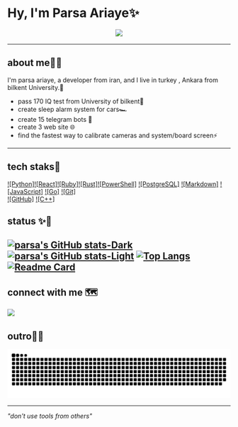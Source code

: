 <link
  rel="stylesheet"
  href="https://cdn.jsdelivr.net/gh/dheereshag/coloured-icons@1.9.6/app/ci.min.css"
/>


<link
  rel="stylesheet"
  href="https://cdn.jsdelivr.net/gh/dheereshag/coloured-icons@master/app/ci.min.css"
/>

# Hy, I'm Parsa Ariaye✨️
<p align="center">
  <a href="https://github.com/japanse-samurai">
    <img src="https://readme-typing-svg.herokuapp.com?color=00FF00&center=true&vCenter=true&lines=Frontend+developer+|+tg+developer;machine+learning+|+networke;creating+tools;good+luck!;!!!%E2%9C%A8" />
  </a>
</p>

---

## about me🚶‍♂️
I'm parsa ariaye, a developer from iran, and I live in turkey , Ankara from bilkent University.👾
- pass 170 IQ test from University of bilkent🧠
- create sleep alarm system for cars🏎️
- create 15 telegram bots 🤖
- create 3 web site 🌐
- find the fastest way to calibrate cameras and system/board screen⚡

---

## tech staks👾

[![Python]](https://www.python.org "Python")[![React]](https://reactjs.org "React")[![Ruby]](https://www.ruby-lang.org "Ruby")[![Rust]](https://www.rust-lang.org "Rust")[![PowerShell]](https://docs.microsoft.com/powershell "PowerShell") [![PostgreSQL]](https://www.postgresql.org "PostgreSQL")  [![Markdown]](https://www.markdownguide.org "Markdown")  [![JavaScript]](https://en.wikipedia.org/wiki/JavaScript "JavaScript")  [![Go]](https://golang.org "Go")  [![Git]](https://git-scm.com "Git")  
[![GitHub]](https://github.com "GitHub")  [![C++]](https://en.wikipedia.org/wiki/C%2B%2B "C++")  


## status ✨️👾
[![parsa's GitHub stats-Dark](https://github-readme-stats.vercel.app/api?username=parsa-ariaye\&show_icons=true\&theme=dark#gh-dark-mode-only)](https://github.com/anuraghazra/github-readme-stats#responsive-card-theme#gh-dark-mode-only)
[![parsa's GitHub stats-Light](https://github-readme-stats.vercel.app/api?username=parsa-ariaye\&show_icons=true\&theme=default#gh-light-mode-only)](https://github.com/anuraghazra/github-readme-stats#responsive-card-theme#gh-light-mode-only)
[![Top Langs](https://github-readme-stats.vercel.app/api/top-langs/?username=parsa-ariaye&layout=pie)](https://github.com/anuraghazra/github-readme-stats)
[![Readme Card](https://github-readme-stats.vercel.app/api/pin/?username=parsa-ariaye&repo=telegram-support-bot)](https://github.com/parsa-ariaye/telegram-support-bot)
---
## connect with me 🗺️
  <a href="https://t.me/soon"><img src="https://img.shields.io/badge/Telegram-2CA5E0?style=for-the-badge&logo=telegram&logoColor=white"/></a>


## outro🚶‍♂️
<p align="center">
  <img src="https://github.com/Platane/snk/raw/output/github-contribution-grid-snake.svg" alt="snake animation" />
</p>

---
<i> "don't use tools from others" </i>
